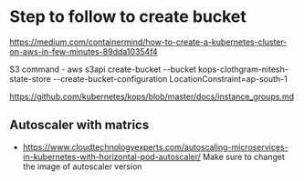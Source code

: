 # Step to follow to create bucket

https://medium.com/containermind/how-to-create-a-kubernetes-cluster-on-aws-in-few-minutes-89dda10354f4

S3 command - aws s3api create-bucket --bucket kops-clothgram-nitesh-state-store --create-bucket-configuration LocationConstraint=ap-south-1

https://github.com/kubernetes/kops/blob/master/docs/instance_groups.md 

## Autoscaler with matrics 

- https://www.cloudtechnologyexperts.com/autoscaling-microservices-in-kubernetes-with-horizontal-pod-autoscaler/
Make sure to changet the image of autoscaler version
